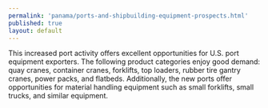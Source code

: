 ```yaml
---
permalink: 'panama/ports-and-shipbuilding-equipment-prospects.html'
published: true
layout: default
---
```

This increased port activity offers excellent opportunities for U.S. port equipment exporters. The following product categories enjoy good demand: quay cranes, container cranes, forklifts, top loaders, rubber tire gantry cranes, power packs, and flatbeds. Additionally, the new ports offer opportunities for material handling equipment such as small forklifts, small trucks, and similar equipment.
